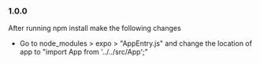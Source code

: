 ### 1.0.0
After running npm install make the following changes
- Go to node_modules > expo > "AppEntry.js" and change the location of app to "import App from '../../src/App';"


